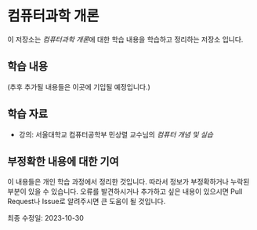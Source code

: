 # 컴퓨터과학 개론
이 저장소는 *컴퓨터과학 개론*에 대한 학습 내용을 학습하고 정리하는 저장소 입니다.

## 학습 내용

(추후 추가될 내용들은 이곳에 기입될 예정입니다.)

## 학습 자료
* 강의: 서울대학교 컴퓨터공학부 민상렬 교수님의 *컴퓨터 개념 및 실습*

## 부정확한 내용에 대한 기여
이 내용들은 개인 학습 과정에서 정리한 것입니다. 따라서 정보가 부정확하거나 누락된 부분이 있을 수 있습니다. 오류를 발견하시거나 추가하고 싶은 내용이 있으시면 Pull Request나 Issue로 알려주시면 큰 도움이 될 것입니다.

최종 수정일: 2023-10-30